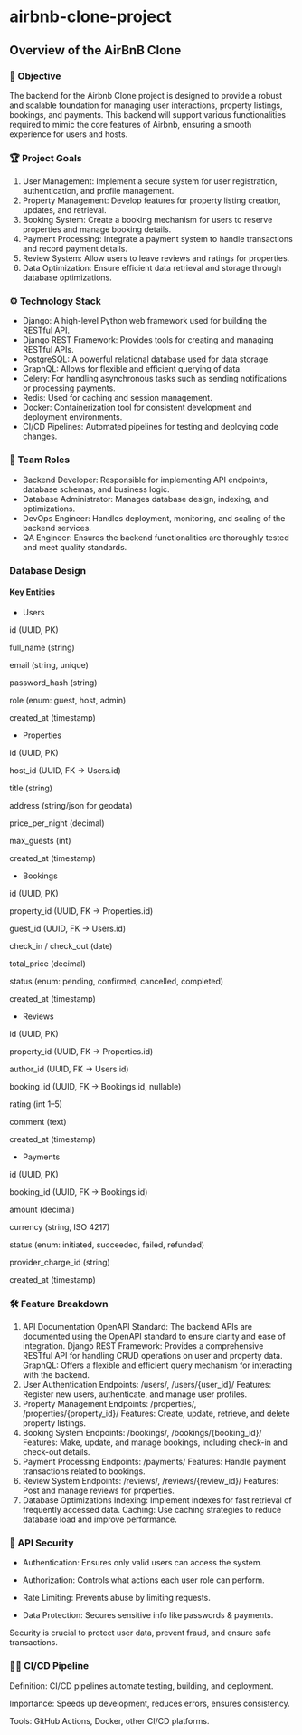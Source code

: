 # airbnb-clone-project
## Overview of the AirBnB Clone
### 🚀 Objective
The backend for the Airbnb Clone project is designed to provide a robust and scalable foundation for managing user interactions, property listings, bookings, and payments. This backend will support various functionalities required to mimic the core features of Airbnb, ensuring a smooth experience for users and hosts.

### 🏆 Project Goals
1. User Management: Implement a secure system for user registration, authentication, and profile management.
2. Property Management: Develop features for property listing creation, updates, and retrieval.
3. Booking System: Create a booking mechanism for users to reserve properties and manage booking details.
4. Payment Processing: Integrate a payment system to handle transactions and record payment details.
5. Review System: Allow users to leave reviews and ratings for properties.
6. Data Optimization: Ensure efficient data retrieval and storage through database optimizations.

### ⚙️ Technology Stack
* Django: A high-level Python web framework used for building the RESTful API.
* Django REST Framework: Provides tools for creating and managing RESTful APIs.
* PostgreSQL: A powerful relational database used for data storage.
* GraphQL: Allows for flexible and efficient querying of data.
* Celery: For handling asynchronous tasks such as sending notifications or processing payments.
* Redis: Used for caching and session management.
* Docker: Containerization tool for consistent development and deployment environments.
* CI/CD Pipelines: Automated pipelines for testing and deploying code changes.
### 👥 Team Roles
* Backend Developer: Responsible for implementing API endpoints, database schemas, and business logic.
* Database Administrator: Manages database design, indexing, and optimizations.
* DevOps Engineer: Handles deployment, monitoring, and scaling of the backend services.
* QA Engineer: Ensures the backend functionalities are thoroughly tested and meet quality standards.


### Database Design
#### Key Entities

* Users

id (UUID, PK)

full_name (string)

email (string, unique)

password_hash (string)

role (enum: guest, host, admin)

created_at (timestamp)


* Properties

id (UUID, PK)

host_id (UUID, FK → Users.id)

title (string)

address (string/json for geodata)

price_per_night (decimal)

max_guests (int)

created_at (timestamp)


* Bookings

id (UUID, PK)

property_id (UUID, FK → Properties.id)

guest_id (UUID, FK → Users.id)

check_in / check_out (date)

total_price (decimal)

status (enum: pending, confirmed, cancelled, completed)

created_at (timestamp)


* Reviews

id (UUID, PK)

property_id (UUID, FK → Properties.id)

author_id (UUID, FK → Users.id)

booking_id (UUID, FK → Bookings.id, nullable)

rating (int 1–5)

comment (text)

created_at (timestamp)


* Payments

id (UUID, PK)

booking_id (UUID, FK → Bookings.id)

amount (decimal)

currency (string, ISO 4217)

status (enum: initiated, succeeded, failed, refunded)

provider_charge_id (string)

created_at (timestamp)

### 🛠️ Feature Breakdown
1. API Documentation
OpenAPI Standard: The backend APIs are documented using the OpenAPI standard to ensure clarity and ease of integration.
Django REST Framework: Provides a comprehensive RESTful API for handling CRUD operations on user and property data.
GraphQL: Offers a flexible and efficient query mechanism for interacting with the backend.
2. User Authentication
Endpoints: /users/, /users/{user_id}/
Features: Register new users, authenticate, and manage user profiles.
3. Property Management
Endpoints: /properties/, /properties/{property_id}/
Features: Create, update, retrieve, and delete property listings.
4. Booking System
Endpoints: /bookings/, /bookings/{booking_id}/
Features: Make, update, and manage bookings, including check-in and check-out details.
5. Payment Processing
Endpoints: /payments/
Features: Handle payment transactions related to bookings.
6. Review System
Endpoints: /reviews/, /reviews/{review_id}/
Features: Post and manage reviews for properties.
7. Database Optimizations
Indexing: Implement indexes for fast retrieval of frequently accessed data.
Caching: Use caching strategies to reduce database load and improve performance.

### 🔐 API Security

* Authentication: Ensures only valid users can access the system.

* Authorization: Controls what actions each user role can perform.

* Rate Limiting: Prevents abuse by limiting requests.

* Data Protection: Secures sensitive info like passwords & payments.


Security is crucial to protect user data, prevent fraud, and ensure safe transactions.

### 👨‍🔧 CI/CD Pipeline

Definition: CI/CD pipelines automate testing, building, and deployment.

Importance: Speeds up development, reduces errors, ensures consistency.

Tools: GitHub Actions, Docker, other CI/CD platforms.
